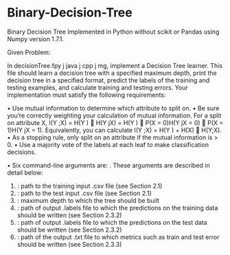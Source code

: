 # Binary-Decision-Tree
Binary Decision Tree Implemented in Python without scikit or Pandas using Numpy version 1.7.1.

Given Problem:

In decisionTree.fpy j java j cpp j mg, implement a Decision Tree learner. This file should learn a decision
tree with a specified maximum depth, print the decision tree in a specified format, predict the labels of the
training and testing examples, and calculate training and testing errors.
Your implementation must satisfy the following requirements:

• Use mutual information to determine which attribute to split on.
• Be sure you’re correctly weighting your calculation of mutual information. For a split on attribute X,
I(Y ;X) = H(Y ) 􀀀 H(Y jX) = H(Y ) 􀀀 P(X = 0)H(Y jX = 0) 􀀀 P(X = 1)H(Y jX = 1).
Equivalently, you can calculate I(Y ;X) = H(Y ) + H(X) 􀀀 H(Y;X).
• As a stopping rule, only split on an attribute if the mutual information is > 0.
• Use a majority vote of the labels at each leaf to make classification decisions.

• Six command-line arguments are: <train input> <test input> <max depth> <train out> <test out> <metrics out>. These arguments are described
in detail below:
1. <train input>: path to the training input .csv file (see Section 2.1)
2. <test input>: path to the test input .csv file (see Section 2.1)
3. <max depth>: maximum depth to which the tree should be built
4. <train out>: path of output .labels file to which the predictions on the training data should
be written (see Section 2.3.2)
5. <test out>: path of output .labels file to which the predictions on the test data should be
written (see Section 2.3.2)
6. <metrics out>: path of the output .txt file to which metrics such as train and test error should
be written (see Section 2.3.3)
